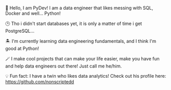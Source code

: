 🐍 Hello, I am PyDev! I am a data engineer that likes messing with SQL, Docker and well... Python!

🕒 Tho i didn't start databases yet, it is only a matter of time i get PostgreSQL...

🏝️ I'm currently learning data engineering fundamentals, and I think I'm good at Python!

🪄 I make cool projects that can make your life easier, make you have fun and help data engineers out there!
Just call me he/him.

💡 Fun fact: I have a twin who likes data analytics! Check out his profile here: https://github.com/nonscriptedd
